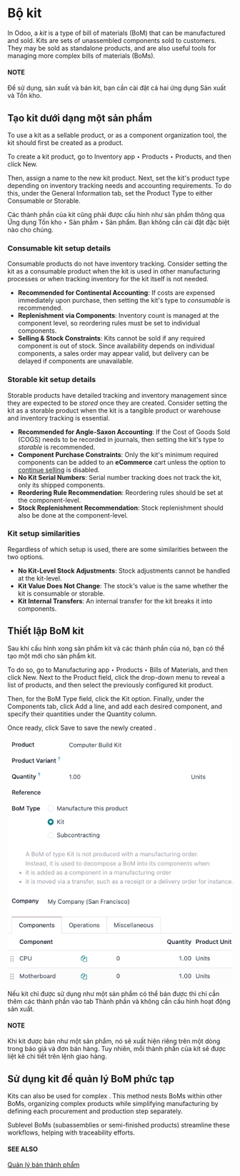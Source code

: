 # Bộ kit

In Odoo, a *kit* is a type of bill of materials (BoM) that can be manufactured and sold. Kits are
sets of unassembled components sold to customers. They may be sold as standalone products, and are
also useful tools for managing more complex bills of materials (BoMs).

#### NOTE
Để sử dụng, sản xuất và bán kit, bạn cần cài đặt cả hai ứng dụng Sản xuất và Tồn kho.

## Tạo kit dưới dạng một sản phẩm

To use a kit as a sellable product, or as a component organization tool, the kit should first be
created as a product.

To create a kit product, go to Inventory app ‣ Products ‣ Products, and then
click New.

Then, assign a name to the new kit product. Next, set the kit's product type depending on inventory
tracking needs and accounting requirements. To do this, under the General Information
tab, set the Product Type to either Consumable or Storable.

Các thành phần của kit cũng phải được cấu hình như sản phẩm thông qua Ứng dụng Tồn kho ‣ Sản phẩm ‣ Sản phẩm. Bạn không cần cài đặt đặc biệt nào cho chúng.

### Consumable kit setup details

Consumable products do not have inventory tracking. Consider setting the kit as a consumable product
when the kit is used in other manufacturing processes or when tracking inventory for the kit itself
is not needed.

* **Recommended for Continental Accounting**: If costs are expensed immediately upon purchase, then
  setting the kit's type to *consumable* is recommended.
* **Replenishment via Components**: Inventory count is managed at the component level, so reordering
  rules must be set to individual components.
* **Selling & Stock Constraints**: Kits cannot be sold if any required component is out of stock.
  Since availability depends on individual components, a sales order may appear valid, but delivery
  can be delayed if components are unavailable.

### Storable kit setup details

Storable products have detailed tracking and inventory management since they are expected to be
*stored* once they are created. Consider setting the kit as a storable product when the kit is a
tangible product or warehouse and inventory tracking is essential.

* **Recommended for Angle-Saxon Accounting**: If the Cost of Goods Sold (COGS) needs to be recorded
  in journals, then setting the kit's type to *storable* is recommended.
* **Component Purchase Constraints**: Only the kit's minimum required components can be added to an
  **eCommerce** cart unless the option to [continue
  selling](applications/websites/ecommerce/products.md) is disabled.
* **No Kit Serial Numbers**: Serial number tracking does not track the kit, only its shipped
  components.
* **Reordering Rule Recommendation**: Reordering rules should be set at the component-level.
* **Stock Replenishment Recommendation**: Stock replenishment should also be done at the
  component-level.

### Kit setup similarities

Regardless of which setup is used, there are some similarities between the two options.

* **No Kit-Level Stock Adjustments**: Stock adjustments cannot be handled at the kit-level.
* **Kit Value Does Not Change**: The stock's value is the same whether the kit is consumable or
  storable.
* **Kit Internal Transfers**: An internal transfer for the kit breaks it into components.

## Thiết lập BoM kit

Sau khi cấu hình xong sản phẩm kit và các thành phần của nó, bạn có thể tạo một  mới cho sản phẩm kit.

To do so, go to Manufacturing app ‣ Products ‣ Bills of Materials, and then
click New. Next to the Product field, click the drop-down menu to reveal a
list of products, and then select the previously configured kit product.

Then, for the BoM Type field, click the Kit option. Finally, under the
Components tab, click Add a line, and add each desired component, and
specify their quantities under the Quantity column.

Once ready, click Save to save the newly created .

![Chọn kit trên danh mục vật tư.](../../../../.gitbook/assets/bom-kit-selection.png)

Nếu kit chỉ được sử dụng như một sản phẩm có thể bán được thì chỉ cần thêm các thành phần vào tab Thành phần và không cần cấu hình hoạt động sản xuất.

#### NOTE
Khi kit được bán như một sản phẩm, nó sẽ xuất hiện riêng trên một dòng trong báo giá và đơn bán hàng. Tuy nhiên, mỗi thành phần của kit sẽ được liệt kê chi tiết trên lệnh giao hàng.

## Sử dụng kit để quản lý BoM phức tạp

Kits can also be used for complex . This method nests BoMs within
other BoMs, organizing complex products while simplifying manufacturing by defining each procurement
and production step separately.

Sublevel BoMs (subassemblies or semi-finished products) streamline these workflows, helping with
traceability efforts.

#### SEE ALSO
[Quản lý bán thành phẩm](applications/inventory_and_mrp/manufacturing/advanced_configuration/sub_assemblies.md)
